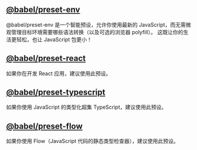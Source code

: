 ## [@babel/preset-env](https://babel.nodejs.cn/docs/babel-preset-env)

@babel/preset-env 是一个智能预设，允许你使用最新的 JavaScript，而无需微观管理目标环境需要哪些语法转换（以及可选的浏览器 polyfill）。 这既让你的生活更轻松，也让 JavaScript 包更小！

## [@babel/preset-react](https://babel.nodejs.cn/docs/babel-preset-react)

如果你在开发 React 应用，建议使用此预设。

## [@babel/preset-typescript](https://babel.nodejs.cn/docs/babel-preset-typescript)

如果你使用 JavaScript 的类型化超集 TypeScript，建议使用此预设。

## [@babel/preset-flow](https://babel.nodejs.cn/docs/babel-preset-flow)

如果你使用 Flow（JavaScript 代码的静态类型检查器），建议使用此预设。